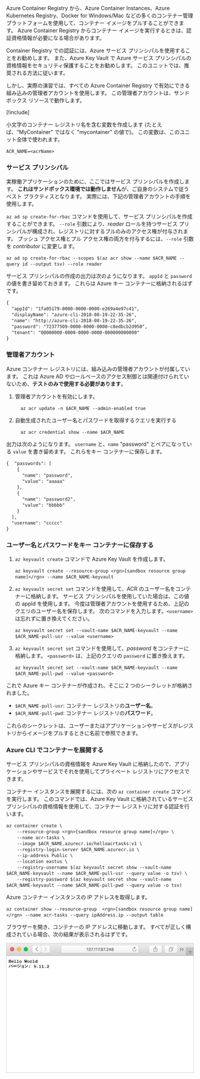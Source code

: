 Azure Container Registry から、Azure Container Instances、Azure Kubernetes Registry、Docker for Windows/Mac などの多くのコンテナー管理プラットフォームを使用して、コンテナー イメージをプルすることができます。 Azure Container Registry からコンテナー イメージを実行するときは、認証資格情報が必要になる場合があります。 

Container Registry での認証には、Azure サービス プリンシパルを使用することをお勧めします。 また、Azure Key Vault で Azure サービス プリンシパルの資格情報をセキュリティ保護することをお勧めします。 このユニットでは、推奨される方法に従います。

しかし、実際の演習では、すべての Azure Container Registry で有効にできる組み込みの管理者アカウントを使用します。 この管理者アカウントは、サンドボックス リソースで動作します。

<!-- Activate the sandbox -->
[!include[](../../../includes/azure-sandbox-activate.md)]

小文字のコンテナー レジストリ名を含む変数を作成します (たとえば、"MyContainer" ではなく "mycontainer" の値で)。 この変数は、このユニット全体で使われます。

```azurecli
ACR_NAME=<acrName>
```

### <a name="service-principal"></a>サービス プリンシパル

実稼働アプリケーションのために、ここではサービス プリンシパルを作成します。 **これはサンドボックス環境では動作しません**が、ご自身のシステムで従うベスト プラクティスとなります。 実際には、下記の管理者アカウントの手順を使用します。

`az ad sp create-for-rbac` コマンドを使用して、サービス プリンシパルを作成することができます。 `--role` 引数により、*reader* ロールを持つサービス プリンシパルが構成され、レジストリに対するプルのみのアクセス権が付与されます。 プッシュ アクセス権とプル アクセス権の両方を付与するには、`--role` 引数を *contributor* に変更します。

```azurecli
az ad sp create-for-rbac --scopes $(az acr show --name $ACR_NAME --query id --output tsv) --role reader
```

サービス プリンシパルの作成の出力は次のようになります。 `appId` と `password` の値を書き留めておきます。 これらは Azure キー コンテナーに格納されるはずです。

```output
{
  "appId": "1fa05179-0000-0000-0000-e269a4e97c41",
  "displayName": "azure-cli-2018-08-19-22-35-26",
  "name": "http://azure-cli-2018-08-19-22-35-26",
  "password": "72377509-0000-0000-0000-c8edbcb2d950",
  "tenant": "00000000-0000-0000-0000-000000000000"
}
```

### <a name="admin-account"></a>管理者アカウント

Azure コンテナー レジストリには、組み込みの管理者アカウントが付属しています。 これは Azure AD やロールベースのアクセス制御とは関連付けられていないため、**テストのみで使用する必要があります**。 

1. 管理者アカウントを有効にします。
    ```azurecli
      az acr update -n $ACR_NAME --admin-enabled true
    ```

2. 自動生成されたユーザー名とパスワードを取得するクエリを実行する

    ```azurecli
      az acr credential show --name $ACR_NAME
    ```

出力は次のようになります。 `username` と、`name` "password" とペアになっている `value` を書き留めます。 これらをキー コンテナーに保存します。

```output
{  "passwords": [
    {
      "name": "password",
      "value": "aaaaa"
    },
    {
      "name": "password2",
      "value": "bbbbb"
    }
  ],
  "username": "ccccc"
}
```

### <a name="save-the-username-and-password-to-the-key-vault"></a>ユーザー名とパスワードをキー コンテナーに保存する

1. `az keyvault create` コマンドで Azure Key Vault を作成します。

    ```azurecli
    az keyvault create --resource-group <rgn>[sandbox resource group name]</rgn> --name $ACR_NAME-keyvault
    ```

1. `az keyvault secret set` コマンドを使用して、ACR のユーザー名をコンテナーに格納します。 サービス プリンシパルを使用していた場合は、この値の appId を使用します。 今度は管理者アカウントを使用するため、上記のクエリのユーザー名を保存します。 次のコマンドを入力します。`<username>` は忘れずに置き換えてください。

    ```azurecli
    az keyvault secret set --vault-name $ACR_NAME-keyvault --name $ACR_NAME-pull-usr --value <username>
    ```

1. `az keyvault secret set` コマンドを使用して、*password* をコンテナーに格納します。 `<password>` は、上記のクエリの `password` に置き換えます。

    ```azurecli
    az keyvault secret set --vault-name $ACR_NAME-keyvault --name $ACR_NAME-pull-pwd --value <password>
    ```

これで Azure キー コンテナーが作成され、そこに 2 つのシークレットが格納されました。

* `$ACR_NAME-pull-usr`: コンテナー レジストリの**ユーザー名**。
* `$ACR_NAME-pull-pwd`: コンテナー レジストリの**パスワード**。

これらのシークレットは、ユーザーまたはアプリケーションやサービスがレジストリからイメージをプルするときに名前で参照できます。

### <a name="deploy-a-container-with-azure-cli"></a>Azure CLI でコンテナーを展開する

サービス プリンシパルの資格情報を Azure Key Vault に格納したので、アプリケーションやサービスでそれを使用してプライベート レジストリにアクセスできます。

コンテナー インスタンスを展開するには、次の `az container create` コマンドを実行します。 このコマンドでは、Azure Key Vault に格納されているサービス プリンシパルの資格情報を使用して、コンテナー レジストリに対する認証を行います。

```azurecli
az container create \
    --resource-group <rgn>[sandbox resource group name]</rgn> \
    --name acr-tasks \
    --image $ACR_NAME.azurecr.io/helloacrtasks:v1 \
    --registry-login-server $ACR_NAME.azurecr.io \
    --ip-address Public \
    --location eastus \
    --registry-username $(az keyvault secret show --vault-name $ACR_NAME-keyvault --name $ACR_NAME-pull-usr --query value -o tsv) \
    --registry-password $(az keyvault secret show --vault-name $ACR_NAME-keyvault --name $ACR_NAME-pull-pwd --query value -o tsv)
```

Azure コンテナー インスタンスの IP アドレスを取得します。

```azurecli
az container show --resource-group  <rgn>[sandbox resource group name]</rgn> --name acr-tasks --query ipAddress.ip --output table
```

ブラウザーを開き、コンテナーの IP アドレスに移動します。 すべてが正しく構成されている場合、次の結果が表示されるはずです。

![テキスト Hello World が表示されるサンプル Web アプリケーション](../media/hello.png)

